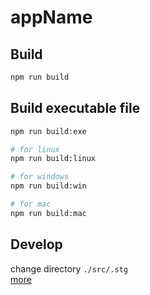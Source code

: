 # __appName__

## Build

```bash
npm run build
```

## Build executable file

```bash
npm run build:exe

# for linux
npm run build:linux

# for windows
npm run build:win

# for mac
npm run build:mac
```

## Develop

change directory `./src/.stg`  
[more](src/.stg/README.md)